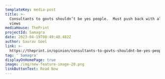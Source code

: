 ```yaml
---
templateKey: media-post
title: >-
  Consultants to govts shouldn’t be yes people.  Must push back with alternative
  views
mediaHouse: ThePrint
projectId: Samagra
date: 2023-04-19T08:49:48.482Z
author: Gaurav Goel
link: >-
  https://theprint.in/opinion/consultants-to-govts-shouldnt-be-yes-people-must-push-back-with-alternative-views/1526317/
tag: ' Samagra'
displayOnHomePage: true
image: /img/new-feature-image-20.png
linkButtonText: Read Now
---
```


